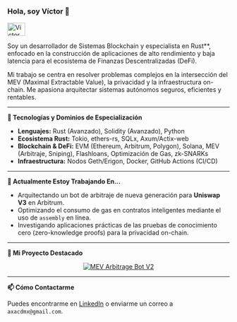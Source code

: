 ### Hola, soy Víctor 👋

<p align="left">
  <a href="https://www.linkedin.com/in/victor-omar-malpica-guillen-810325372/" target="blank">
    <img align="center" src="https://raw.githubusercontent.com/rahuldkjain/github-profile-readme-generator/master/src/images/icons/Social/linked-in-alt.svg" alt="Víctor Omar Malpica Guillen" height="30" width="40" />
  </a>
</p>

Soy un desarrollador de Sistemas Blockchain y especialista en Rust**, enfocado en la construcción de aplicaciones de alto rendimiento y baja latencia para el ecosistema de Finanzas Descentralizadas (DeFi).

Mi trabajo se centra en resolver problemas complejos en la intersección del MEV (Maximal Extractable Value), la privacidad y la infraestructura on-chain. Me apasiona arquitectar sistemas autónomos seguros, eficientes y rentables.

---

**🔧 Tecnologías y Dominios de Especialización**

* **Lenguajes:** Rust (Avanzado), Solidity (Avanzado), Python
* **Ecosistema Rust:** Tokio, ethers-rs, SQLx, Axum/Actix-web
* **Blockchain & DeFi:** EVM (Ethereum, Arbitrum, Polygon), Solana, MEV (Arbitraje, Sniping), Flashloans, Optimización de Gas, zk-SNARKs
* **Infraestructura:** Nodos Geth/Erigon, Docker, GitHub Actions (CI/CD)

---

**🔭 Actualmente Estoy Trabajando En...**

* Arquitectando un bot de arbitraje de nueva generación para **Uniswap V3** en Arbitrum.
* Optimizando el consumo de gas en contratos inteligentes mediante el uso de `assembly` en línea.
* Investigando aplicaciones prácticas de las pruebas de conocimiento cero (zero-knowledge proofs) para la privacidad on-chain.

---

**🚀 Mi Proyecto Destacado**

<p align="center">
  <a href="https://github.com/VictorOmar111/MEV_ARBITRAGE_BOT_V2">
    <img src="https://github-readme-stats.vercel.app/api/pin/?username=VictorOmar111&repo=MEV_ARBITRAGE_BOT_V2&theme=dark&show_owner=true" alt="MEV Arbitrage Bot V2">
  </a>
</p>

---

**📫 Cómo Contactarme**

Puedes encontrarme en [LinkedIn](https://www.linkedin.com/in/victor-omar-malpica-guillen-810325372/) o enviarme un correo a `axacdmx@gmail.com`.

